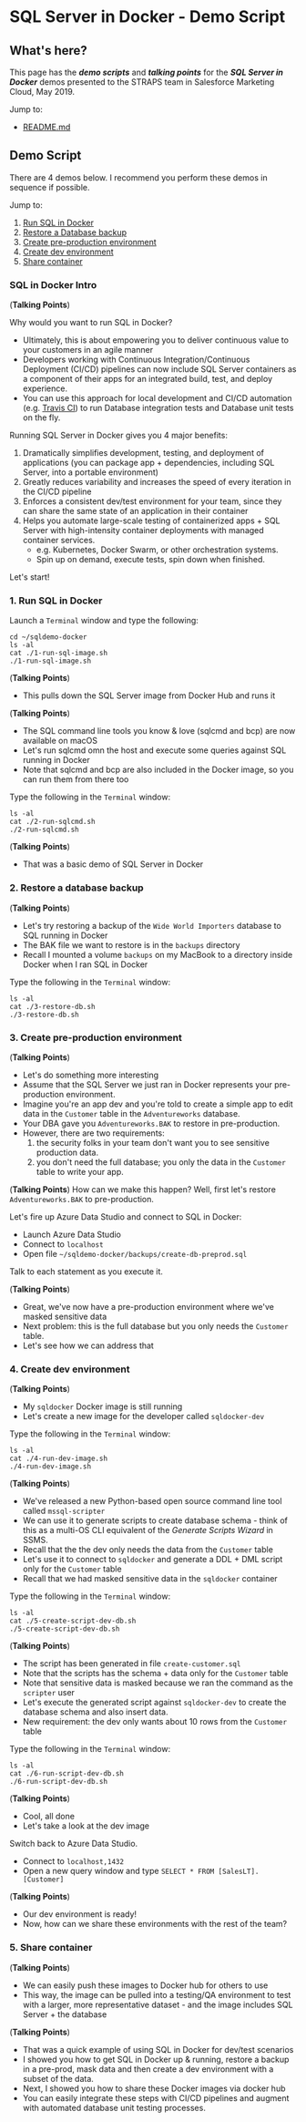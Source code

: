 # SQL Server in Docker - Demo Script

## What's here?

This page has the ***demo scripts*** and ***talking points*** for the ***SQL Server in Docker*** demos presented to the STRAPS team in Salesforce Marketing Cloud, May 2019.

Jump to:
- [README.md](https://github.com/sanagama/sqldemo-docker)


## Demo Script
There are 4 demos below. I recommend you perform these demos in sequence if possible.

Jump to:
1. [Run SQL in Docker](#1-run-sql-in-docker)
1. [Restore a Database backup](#2-restore-a-database-backup)
1. [Create pre-production environment](#3-create-pre-production-environment)
1. [Create dev environment](#4-create-dev-environment)
1. [Share container](#5-share-container)

### SQL in Docker Intro

(**Talking Points**)

Why would you want to run SQL in Docker?
- Ultimately, this is about empowering you to deliver continuous value to your customers in an agile manner
- Developers working with Continuous Integration/Continuous Deployment (CI/CD) pipelines can now include SQL Server containers as a component of their apps for an integrated build, test, and deploy experience.
- You can use this approach for local development and CI/CD automation (e.g. [Travis CI](https://travis-ci.org)) to run Database integration tests and Database unit tests on the fly.

Running SQL Server in Docker gives you 4 major benefits:
1. Dramatically simplifies development, testing, and deployment of applications (you can package app + dependencies, including SQL Server, into a portable environment)
1. Greatly reduces variability and increases the speed of every iteration in the CI/CD pipeline
1. Enforces a consistent dev/test environment for your team, since they can share the same state of an application in their container
1. Helps you automate large-scale testing of containerized apps + SQL Server with high-intensity container deployments with managed container services.
    - e.g. Kubernetes, Docker Swarm, or other orchestration systems.
    - Spin up on demand, execute tests, spin down when finished.

Let's start!

### 1. Run SQL in Docker

Launch a ```Terminal``` window and type the following:
```
cd ~/sqldemo-docker
ls -al
cat ./1-run-sql-image.sh
./1-run-sql-image.sh
```

(**Talking Points**)
- This pulls down the SQL Server image from Docker Hub and runs it

(**Talking Points**)
- The SQL command line tools you know & love (sqlcmd and bcp) are now available on macOS
- Let's run sqlcmd omn the host and execute some queries against SQL running in Docker
- Note that sqlcmd and bcp are also included in the Docker image, so you can run them from there too

Type the following in the ```Terminal``` window:
```
ls -al
cat ./2-run-sqlcmd.sh
./2-run-sqlcmd.sh
```

(**Talking Points**)
- That was a basic demo of SQL Server in Docker

### 2. Restore a database backup

(**Talking Points**)
- Let's try restoring a backup of the ```Wide World Importers``` database to SQL running in Docker
- The BAK file we want to restore is in the ```backups``` directory
- Recall I mounted a volume ```backups```  on my MacBook to a directory inside Docker when I ran SQL in Docker


Type the following in the ```Terminal``` window:
```
ls -al
cat ./3-restore-db.sh
./3-restore-db.sh
```

### 3. Create pre-production environment

(**Talking Points**)
- Let's do something more interesting
- Assume that the SQL Server we just ran in Docker represents your pre-production environment.
- Imagine you're an app dev and you're told to create a simple app to edit data in the ```Customer``` table in the ```Adventureworks``` database.
- Your DBA gave you ```Adventureworks.BAK``` to restore in pre-production.
- However, there are two requirements:
    1. the security folks in your team don't want you to see sensitive production data.
    1. you don't need the full database; you only the data in the ```Customer``` table to write your app.

(**Talking Points**)
How can we make this happen?
Well, first let's restore ```Adventureworks.BAK``` to pre-production.

Let's fire up Azure Data Studio and connect to SQL in Docker:
- Launch Azure Data Studio
- Connect to ```localhost```
- Open file ```~/sqldemo-docker/backups/create-db-preprod.sql```

Talk to each statement as you execute it.

(**Talking Points**)
- Great, we've now have a pre-production environment where we've masked sensitive data
- Next problem: this is the full database but you only needs the ```Customer``` table.
- Let's see how we can address that

### 4. Create dev environment

(**Talking Points**)
- My ```sqldocker``` Docker image is still running
- Let's create a new image for the developer called ```sqldocker-dev```

Type the following in the ```Terminal``` window:
```
ls -al
cat ./4-run-dev-image.sh
./4-run-dev-image.sh
```

(**Talking Points**)
- We've released a new Python-based open source command line tool called ```mssql-scripter```
- We can use it to generate scripts to create database schema - think of this as a multi-OS CLI equivalent of the *Generate Scripts Wizard* in SSMS.
- Recall that the the dev only needs the data from the ```Customer``` table
- Let's use it to connect to ```sqldocker``` and generate a DDL + DML script only for the ```Customer``` table
- Recall that we had masked sensitive data in the ```sqldocker``` container

Type the following in the ```Terminal``` window:
```
ls -al
cat ./5-create-script-dev-db.sh
./5-create-script-dev-db.sh
```

(**Talking Points**)
- The script has been generated in file ```create-customer.sql```
- Note that the scripts has the schema + data only for the ```Customer``` table
- Note that sensitive data is masked because we ran the command as the ```scripter``` user
- Let's execute the generated script against ```sqldocker-dev``` to create the database schema and also insert data.
- New requirement: the dev only wants about 10 rows from the ```Customer``` table

Type the following in the ```Terminal``` window:
```
ls -al
cat ./6-run-script-dev-db.sh
./6-run-script-dev-db.sh
```

(**Talking Points**)
- Cool, all done
- Let's take a look at the dev image

Switch back to Azure Data Studio.
- Connect to ```localhost,1432```
- Open a new query window and type ```SELECT * FROM [SalesLT].[Customer]```

(**Talking Points**)
- Our dev environment is ready!
- Now, how can we share these environments with the rest of the team?

### 5. Share container

(**Talking Points**)
- We can easily push these images to Docker hub for others to use
- This way, the image can be pulled into a testing/QA  environment to test with a larger, more representative dataset - and the image includes SQL Server + the database

(**Talking Points**)
- That was a quick example of using SQL in Docker for dev/test scenarios
- I showed you how to get SQL in Docker up & running, restore a backup in a pre-prod, mask data and then create a dev environment with a subset of the data.
- Next, I showed you how to share these Docker images via docker hub
- You can easily integrate these steps with CI/CD pipelines and augment with automated database unit testing processes.
